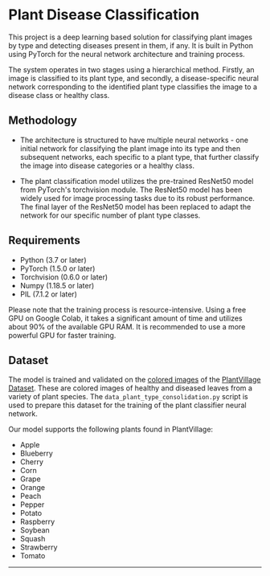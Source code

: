 # Plant Disease Classification

This project is a deep learning based solution for classifying plant images by type and detecting diseases present in them, if any. It is built in Python using PyTorch for the neural network architecture and training process.

The system operates in two stages using a hierarchical method. Firstly, an image is classified to its plant type, and secondly, a disease-specific neural network corresponding to the identified plant type classifies the image to a disease class or healthy class.

## Methodology

- The architecture is structured to have multiple neural networks - one initial network for classifying the plant image into its type and then subsequent networks, each specific to a plant type, that further classify the image into disease categories or a healthy class.

- The plant classification model utilizes the pre-trained ResNet50 model from PyTorch's torchvision module. The ResNet50 model has been widely used for image processing tasks due to its robust performance. The final layer of the ResNet50 model has been replaced to adapt the network for our specific number of plant type classes.

## Requirements

- Python (3.7 or later)
- PyTorch (1.5.0 or later)
- Torchvision (0.6.0 or later)
- Numpy (1.18.5 or later)
- PIL (7.1.2 or later)

Please note that the training process is resource-intensive. Using a free GPU on Google Colab, it takes a significant amount of time and utilizes about 90% of the available GPU RAM. It is recommended to use a more powerful GPU for faster training.

## Dataset

The model is trained and validated on the [colored images](https://github.com/spMohanty/PlantVillage-Dataset/tree/master/raw/color) of the [PlantVillage Dataset](https://github.com/spMohanty/PlantVillage-Dataset/). These are colored images of healthy and diseased leaves from a variety of plant species. The `data_plant_type_consolidation.py` script is used to prepare this dataset for the training of the plant classifier neural network.

Our model supports the following plants found in PlantVillage:

- Apple
- Blueberry
- Cherry
- Corn
- Grape
- Orange
- Peach
- Pepper
- Potato
- Raspberry
- Soybean
- Squash
- Strawberry
- Tomato

---
